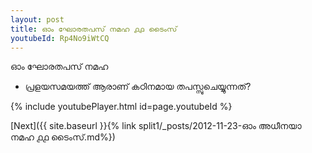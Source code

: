 ```yaml
---
layout: post
title: ഓം ഘോരതപസ് നമഹ ൧൧ ടൈംസ്
youtubeId: Rp4No9iWtCQ
---
```

 
 
 ഓം ഘോരതപസ് നമഹ 
 
 -  പ്രളയസമയത്ത് ആരാണ് കഠിനമായ തപസ്സുചെയ്യുന്നത്? 
 
  
 
  
 
 
 
 
 
 


{% include youtubePlayer.html id=page.youtubeId %}
 
[Next]({{ site.baseurl }}{% link  split1/_posts/2012-11-23-ഓം അധീനയാ നമഹ ൧൧ ടൈംസ്.md%})
 
